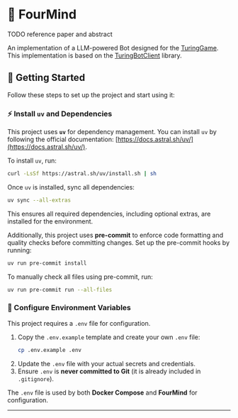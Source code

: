 # 🤖 FourMind

TODO reference paper and abstract

An implementation of a LLM-powered Bot designed for the [TuringGame](https://www.turinggame.ai/). This implementation is based on the [TuringBotClient](https://github.com/SCCH-Nessler/TuringBotClient) library.


## 🚀 Getting Started

Follow these steps to set up the project and start using it:

### **⚡ Install `uv` and Dependencies**

This project uses **`uv`** for dependency management. You can install `uv` by following the official documentation: [https://docs.astral.sh/uv/](https://docs.astral.sh/uv/).

To install `uv`, run:

```bash
curl -LsSf https://astral.sh/uv/install.sh | sh
```

Once `uv` is installed, sync all dependencies:

```bash
uv sync --all-extras
```

This ensures all required dependencies, including optional extras, are installed for the environment.

Additionally, this project uses **pre-commit** to enforce code formatting and quality checks before committing changes. Set up the pre-commit hooks by running:

```bash
uv run pre-commit install
```

To manually check all files using pre-commit, run:

```bash
uv run pre-commit run --all-files
```

### **🔧 Configure Environment Variables**

This project requires a `.env` file for configuration.

1. Copy the `.env.example` template and create your own `.env` file:
   ```bash
   cp .env.example .env
   ```
2. Update the `.env` file with your actual secrets and credentials.
3. Ensure `.env` is **never committed to Git** (it is already included in `.gitignore`).

The `.env` file is used by both **Docker Compose** and **FourMind** for configuration.

---